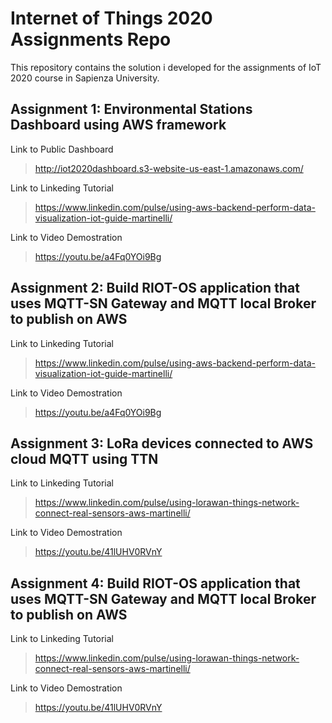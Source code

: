 # Internet of Things 2020 Assignments Repo
This repository contains the solution i developed for the assignments of IoT 2020 course in Sapienza University.

## Assignment 1: Environmental Stations Dashboard using AWS framework
Link to Public Dashboard
>http://iot2020dashboard.s3-website-us-east-1.amazonaws.com/

Link to Linkeding Tutorial
>https://www.linkedin.com/pulse/using-aws-backend-perform-data-visualization-iot-guide-martinelli/

Link to Video Demostration
>https://youtu.be/a4Fq0YOi9Bg


## Assignment 2: Build RIOT-OS application that uses MQTT-SN Gateway and MQTT local Broker to publish on AWS

Link to Linkeding Tutorial
>https://www.linkedin.com/pulse/using-aws-backend-perform-data-visualization-iot-guide-martinelli/

Link to Video Demostration
>https://youtu.be/a4Fq0YOi9Bg


## Assignment 3: LoRa devices connected to AWS cloud MQTT using TTN

Link to Linkeding Tutorial
>https://www.linkedin.com/pulse/using-lorawan-things-network-connect-real-sensors-aws-martinelli/

Link to Video Demostration
>https://youtu.be/41lUHV0RVnY

## Assignment 4: Build RIOT-OS application that uses MQTT-SN Gateway and MQTT local Broker to publish on AWS

Link to Linkeding Tutorial
>https://www.linkedin.com/pulse/using-lorawan-things-network-connect-real-sensors-aws-martinelli/

Link to Video Demostration
>https://youtu.be/41lUHV0RVnY


